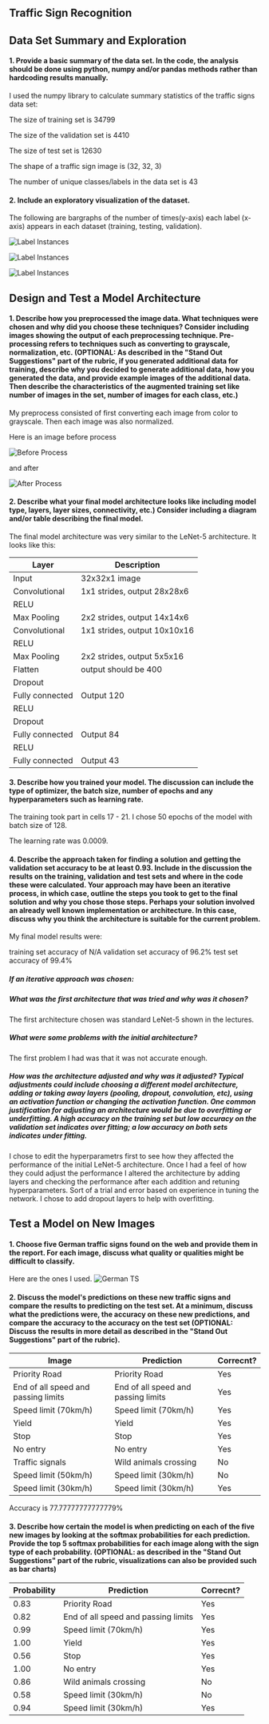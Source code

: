 ## Traffic Sign Recognition


Data Set Summary and Exploration
---
#### 1. Provide a basic summary of the data set. In the code, the analysis should be done using python, numpy and/or pandas methods rather than hardcoding results manually.

I used the numpy library to calculate summary statistics of the traffic signs data set:

The size of training set is 34799

The size of the validation set is 4410

The size of test set is 12630

The shape of a traffic sign image is (32, 32, 3)

The number of unique classes/labels in the data set is 43

#### 2. Include an exploratory visualization of the dataset.

The following are bargraphs of the number of times(y-axis) each label (x-axis) appears in each dataset (training, testing, validation).

![Label Instances](./Label%20instances%20test%20data.png)

![Label Instances](./Label%20instances%20training%20data.png)

![Label Instances](./Label%20instances%20data.png)

Design and Test a Model Architecture
---
#### 1. Describe how you preprocessed the image data. What techniques were chosen and why did you choose these techniques? Consider including images showing the output of each preprocessing technique. Pre-processing refers to techniques such as converting to grayscale, normalization, etc. (OPTIONAL: As described in the "Stand Out Suggestions" part of the rubric, if you generated additional data for training, describe why you decided to generate additional data, how you generated the data, and provide example images of the additional data. Then describe the characteristics of the augmented training set like number of images in the set, number of images for each class, etc.)

My preprocess consisted of first converting each image from color to grayscale. Then each image was also normalized.

Here is an image before process

![Before Process](./Before_process.jpg)

and after

![After Process](./After_process.jpg)


#### 2. Describe what your final model architecture looks like including model type, layers, layer sizes, connectivity, etc.) Consider including a diagram and/or table describing the final model.

The final model architecture was very similar to the LeNet-5 architecture. It looks like this:

| Layer         | Description                  |
|---------------|------------------------------|
|Input          | 32x32x1 image                |
|Convolutional  | 1x1 strides, output 28x28x6  |
|RELU           |                              |
|Max Pooling    | 2x2 strides, output 14x14x6  |
|Convolutional  | 1x1 strides, output 10x10x16 |
|RELU           |                              |
|Max Pooling    | 2x2 strides, output 5x5x16   |
|Flatten        | output should be 400         |
|Dropout        |                              |
|Fully connected| Output 120                   |
|RELU           |                              |
|Dropout        |                              |
|Fully connected| Output 84                    |
|RELU           |                              |
|Fully connected| Output 43                    |


#### 3. Describe how you trained your model. The discussion can include the type of optimizer, the batch size, number of epochs and any hyperparameters such as learning rate.


The training took part in cells 17 - 21. I chose 50 epochs of the model with batch size of 128. 

The learning rate was 0.0009.

#### 4. Describe the approach taken for finding a solution and getting the validation set accuracy to be at least 0.93. Include in the discussion the results on the training, validation and test sets and where in the code these were calculated. Your approach may have been an iterative process, in which case, outline the steps you took to get to the final solution and why you chose those steps. Perhaps your solution involved an already well known implementation or architecture. In this case, discuss why you think the architecture is suitable for the current problem.

My final model results were:

training set accuracy of N/A
validation set accuracy of 96.2%
test set accuracy of 99.4%

##### If an iterative approach was chosen:

##### What was the first architecture that was tried and why was it chosen?
The first architecture chosen was standard LeNet-5 shown in the lectures.

##### What were some problems with the initial architecture?
The first problem I had was that it was not accurate enough.

##### How was the architecture adjusted and why was it adjusted? Typical adjustments could include choosing a different model architecture, adding or taking away layers (pooling, dropout, convolution, etc), using an activation function or changing the activation function. One common justification for adjusting an architecture would be due to overfitting or underfitting. A high accuracy on the training set but low accuracy on the validation set indicates over fitting; a low accuracy on both sets indicates under fitting.
I chose to edit the hyperparametrs first to see how they affected the performance of the initial LeNet-5 architecture. Once I had a feel of how they could adjust the performance I altered the architecture by adding layers and checking the performance after each addition and retuning hyperparameters. Sort of a trial and error based on experience in tuning the network. I chose to add dropout layers to help with overfitting.




Test a Model on New Images
---
#### 1. Choose five German traffic signs found on the web and provide them in the report. For each image, discuss what quality or qualities might be difficult to classify.

Here are the ones I used.
![German TS](./German_Traffic_Signs.png)


#### 2. Discuss the model's predictions on these new traffic signs and compare the results to predicting on the test set. At a minimum, discuss what the predictions were, the accuracy on these new predictions, and compare the accuracy to the accuracy on the test set (OPTIONAL: Discuss the results in more detail as described in the "Stand Out Suggestions" part of the rubric).

| Image |Prediction | Correcnt? |
|-------|-----------|-----------|
|Priority Road | Priority Road | Yes |
|End of all speed and passing limits | End of all speed and passing limits| Yes|
|Speed limit (70km/h) |Speed limit (70km/h) | Yes |
|Yield | Yield | Yes|
|Stop | Stop | Yes |
|No entry | No entry | Yes |
|Traffic signals | Wild animals crossing | No |
|Speed limit (50km/h)| Speed limit (30km/h) | No |
|Speed limit (30km/h)| Speed limit (30km/h) | Yes |

Accuracy is 77.77777777777779%


#### 3. Describe how certain the model is when predicting on each of the five new images by looking at the softmax probabilities for each prediction. Provide the top 5 softmax probabilities for each image along with the sign type of each probability. (OPTIONAL: as described in the "Stand Out Suggestions" part of the rubric, visualizations can also be provided such as bar charts)

| Probability |Prediction | Correcnt? |
|-------|-----------|-----------|
|0.83 | Priority Road | Yes |
|0.82 | End of all speed and passing limits| Yes|
|0.99 |Speed limit (70km/h) | Yes |
|1.00 | Yield | Yes|
|0.56 | Stop | Yes |
|1.00 | No entry | Yes |
|0.86 | Wild animals crossing | No |
|0.58 | Speed limit (30km/h) | No |
|0.94 | Speed limit (30km/h) | Yes |
